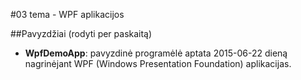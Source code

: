 ﻿#03 tema - WPF aplikacijos

##Pavyzdžiai (rodyti per paskaitą)
- **WpfDemoApp**: pavyzdinė programėlė aptata 2015-06-22 dieną nagrinėjant WPF (Windows Presentation Foundation) aplikacijas.
